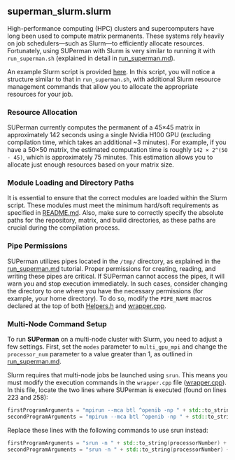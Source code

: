 ## superman_slurm.slurm

High-performance computing (HPC) clusters and supercomputers have long been used to compute matrix permanents. These systems rely heavily on job schedulers—such as Slurm—to efficiently allocate resources. Fortunately, using SUPerman with Slurm is very similar to running it with `run_superman.sh` (explained in detail in [run_superman.md](run_superman.md)).

An example Slurm script is provided [here](../superman_slurm.slurm). In this script, you will notice a structure similar to that in `run_superman.sh`, with additional Slurm resource management commands that allow you to allocate the appropriate resources for your job.

### Resource Allocation

SUPerman currently computes the permanent of a 45×45 matrix in approximately 142 seconds using a single Nvidia H100 GPU (excluding compilation time, which takes an additional ~3 minutes). For example, if you have a 50×50 matrix, the estimated computation time is roughly `142 × 2^(50 - 45)`, which is approximately 75 minutes. This estimation allows you to allocate just enough resources based on your matrix size.

### Module Loading and Directory Paths

It is essential to ensure that the correct modules are loaded within the Slurm script. These modules must meet the minimum hard/soft requirements as specified in [README.md](../README.md). Also, make sure to correctly specify the absolute paths for the repository, matrix, and build directories, as these paths are crucial during the compilation process.

### Pipe Permissions

SUPerman utilizes pipes located in the `/tmp/` directory, as explained in the [run_superman.md](run_superman.md) tutorial. Proper permissions for creating, reading, and writing these pipes are critical. If SUPerman cannot access the pipes, it will warn you and stop execution immediately. In such cases, consider changing the directory to one where you have the necessary permissions (for example, your home directory). To do so, modify the `PIPE_NAME` macros declared at the top of both [Helpers.h](../CommonFiles/Helpers.h) and [wrapper.cpp](../wrapper.cpp).

### Multi-Node Command Setup

To run **SUPerman** on a multi-node cluster with Slurm, you need to adjust a few settings. First, set the `modes` parameter to `multi_gpu_mpi` and change the `processor_num` parameter to a value greater than 1, as outlined in [run_superman.md](run_superman.md).

Slurm requires that multi-node jobs be launched using `srun`. This means you must modify the execution commands in the `wrapper.cpp` file ([wrapper.cpp](../wrapper.cpp)). In this file, locate the two lines where SUPerman is executed (found on lines 223 and 258):

```cpp
firstProgramArguments = "mpirun --mca btl ^openib -np " + std::to_string(processorNumber) + " " + firstProgramArguments;
secondProgramArguments = "mpirun --mca btl ^openib -np " + std::to_string(processorNumber) + " " + secondProgramArguments;
```

Replace these lines with the following commands to use srun instead:

```cpp
firstProgramArguments = "srun -n " + std::to_string(processorNumber) + " " + firstProgramArguments;
secondProgramArguments = "srun -n " + std::to_string(processorNumber) + " " + secondProgramArguments;
```